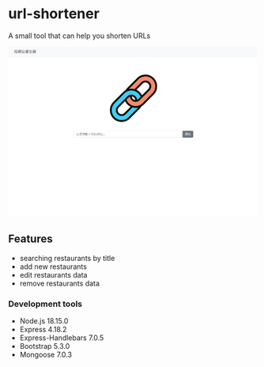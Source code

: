 # url-shortener
A small tool that can help you shorten URLs

![Index page about url-shortener](./public/images/snapshot.jpg)

## Features
- searching restaurants by title
- add new restaurants
- edit restaurants data
- remove restaurants data

### Development tools
- Node.js 18.15.0
- Express 4.18.2
- Express-Handlebars 7.0.5
- Bootstrap 5.3.0
- Mongoose 7.0.3
